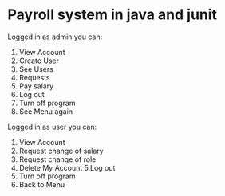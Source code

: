 # Payroll system in java and junit

Logged in as admin you can:
1. View Account 
2. Create User 
3. See Users 
4. Requests 
5. Pay salary 
6. Log out 
7. Turn off program 
8. See Menu again

Logged in as user you can:
1. View Account 
2. Request change of salary
3. Request change of role
4. Delete My Account
5.Log out
6. Turn off program
7. Back to Menu
